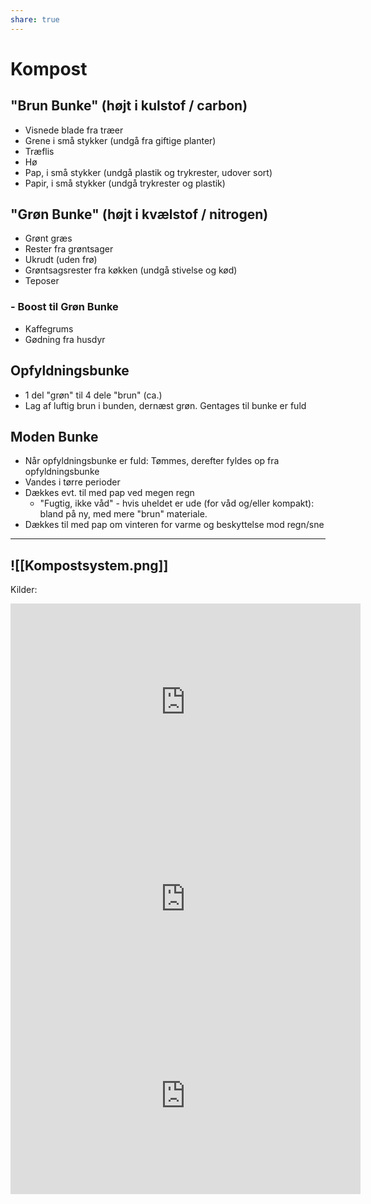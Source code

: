 ```yaml
---
share: true
---
```


# Kompost

## "Brun Bunke" (højt i kulstof / carbon)
- Visnede blade fra træer
- Grene i små stykker (undgå fra giftige planter)
- Træflis
- Hø
- Pap, i små stykker (undgå plastik og trykrester, udover sort)
- Papir, i små stykker (undgå trykrester og plastik)

## "Grøn Bunke" (højt i kvælstof / nitrogen)
- Grønt græs
- Rester fra grøntsager
- Ukrudt (uden frø)
- Grøntsagsrester fra køkken (undgå stivelse og kød)
- Teposer

### - Boost til Grøn Bunke
- Kaffegrums
- Gødning fra husdyr

## Opfyldningsbunke

- 1 del "grøn" til 4 dele "brun" (ca.)
- Lag af luftig brun i bunden, dernæst grøn. Gentages til bunke er fuld

## Moden Bunke
- Når opfyldningsbunke er fuld: Tømmes, derefter fyldes op fra opfyldningsbunke
- Vandes i tørre perioder
- Dækkes evt. til med pap ved megen regn
  - "Fugtig, ikke våd" - hvis uheldet er ude (for våd og/eller kompakt): bland på ny, med mere "brun" materiale. 
- Dækkes til med pap om vinteren for varme og beskyttelse mod regn/sne

---

![[Kompostsystem.png]]
---

Kilder:

<iframe width="560" height="315" src="https://www.youtube-nocookie.com/embed/_K25WjjCBuw" title="YouTube video player" frameborder="0" allow="accelerometer; autoplay; clipboard-write; encrypted-media; gyroscope; picture-in-picture; web-share" allowfullscreen></iframe>

<iframe width="560" height="315" src="https://www.youtube-nocookie.com/embed/kDI7-TRNInM" title="YouTube video player" frameborder="0" allow="accelerometer; autoplay; clipboard-write; encrypted-media; gyroscope; picture-in-picture; web-share" allowfullscreen></iframe>

<iframe width="560" height="315" src="https://www.youtube-nocookie.com/embed/XxT-rWMalqM" title="YouTube video player" frameborder="0" allow="accelerometer; autoplay; clipboard-write; encrypted-media; gyroscope; picture-in-picture; web-share" allowfullscreen></iframe>